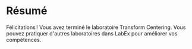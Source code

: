 # Résumé

Félicitations ! Vous avez terminé le laboratoire Transform Centering. Vous pouvez pratiquer d'autres laboratoires dans LabEx pour améliorer vos compétences.
